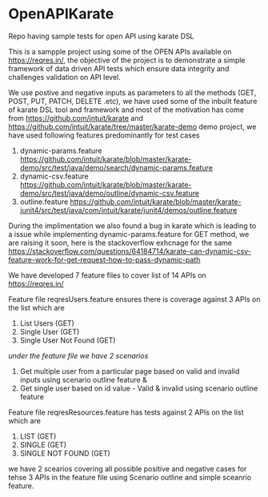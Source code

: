 # OpenAPIKarate
Repo having sample tests for open API using karate DSL


This is a sampple project using some of the OPEN APIs available on https://reqres.in/, the objective of the project is to demonstrate a simple framework of data driven API tests which ensure data integrity and challenges validation on API level.

We use postive and negative inputs as parameters to all the methods (GET, POST, PUT, PATCH, DELETE .etc), we have used some of the inbuilt feature of karate DSL tool and framework and most of the motivation has come from https://github.com/intuit/karate
and https://github.com/intuit/karate/tree/master/karate-demo demo project, we have used following features predominantly for test cases

1. dynamic-params.feature https://github.com/intuit/karate/blob/master/karate-demo/src/test/java/demo/search/dynamic-params.feature
2. dynamic-csv.feature https://github.com/intuit/karate/blob/master/karate-demo/src/test/java/demo/outline/dynamic-csv.feature
3. outline.feature https://github.com/intuit/karate/blob/master/karate-junit4/src/test/java/com/intuit/karate/junit4/demos/outline.feature

During the implimentation we also found a bug in karate which is leading to a issue while implementing dynamic-params.feature for GET method, we are raising it soon, here is the stackoverflow exhcnage for the same https://stackoverflow.com/questions/64184714/karate-can-dynamic-csv-feature-work-for-get-request-how-to-pass-dynamic-path

We have developed 7 feature files to cover list of 14 APIs on https://reqres.in/


Feature file reqresUsers.feature ensures there is coverage against 3 APIs on the list which are 
1. List Users (GET)
2. Single User (GET)
3. Single User Not Found (GET)
 
*under the feature file we have 2 scenarios*
 
1. Get multiple user from a particular page based on valid and invalid inputs using scenario outline feature & 
2. Get single user based on id value - Valid & invalid using scenario outline feature
 
Feature file reqresResources.feature has tests against 2 APIs on the list which are 
1. LIST <RESOURCE> (GET)
2. SINGLE <RESOURCE> (GET)
3. SINGLE <RESOURCE> NOT FOUND (GET)

we have 2 scearios covering all possible positive and negative cases for tehse 3 APIs in the feature file using Scenario outline and simple sceanrio feature.
  

   
